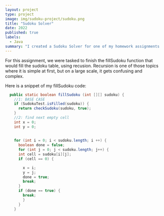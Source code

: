 ```yaml
---
layout: project
type: project
image: img/sudoku-project/sudoku.png
title: "Sudoku Solver"
date: 2022
published: true
labels:
  - Java
summary: "I created a Sudoku Solver for one of my homework assignments for ICS211."
---
```

For this assignment, we were tasked to finish the fillSudoku function that would fill the sudoku table, using recusion. Recursion is one of those topics where it is simple at first, but on a large scale, it gets confusing and complex.

Here is a snippet of my fillSudoku code:
```java
  public static boolean fillSudoku (int [][] sudoku) {
    //1: BASE CASE
    if (SudokuTest.isFilled(sudoku)) {
      return checkSudoku(sudoku, true);
    }
    //2: find next empty cell
    int x = 0;
    int y = 0;
    
  
    for (int i = 0; i < sudoku.length; i ++) {
      boolean done = false;
      for (int j = 0; j < sudoku.length; j++) {
      int cell = sudoku[i][j];
      if (cell == 0) {

        x = i;
        y = j;
        done = true;
        break;
      }
      if (done == true) {
        break;
        }
      }
    }
```
